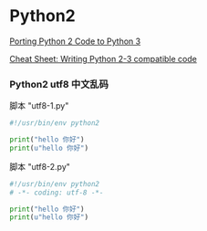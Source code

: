 # Python2

[Porting Python 2 Code to Python 3](https://docs.python.org/3/howto/pyporting.html)

[Cheat Sheet: Writing Python 2-3 compatible code](http://python-future.org/compatible_idioms.html)


### Python2 utf8 中文乱码

脚本 "utf8-1.py"

```py
#!/usr/bin/env python2

print("hello 你好")
print(u"hello 你好")
```

脚本 "utf8-2.py"

```py
#!/usr/bin/env python2
# -*- coding: utf-8 -*-

print("hello 你好")
print(u"hello 你好")
```
